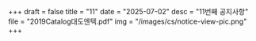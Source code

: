 +++
draft = false
title = "11"
date = "2025-07-02"
desc = "11번째 공지사항"
file = "2019Catalog대도엔텍.pdf"
img = "/images/cs/notice-view-pic.png"
+++
